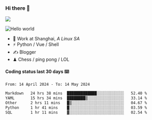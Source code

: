 ### Hi there 👋
![](https://komarev.com/ghpvc/?username=Xuhandsome)


<img src="https://github-readme-stats.vercel.app/api?username=XuHandsome&show_icons=true&theme=merko" alt="Hello world">

<br/>

- 🍻  Work at Shanghai, _A Linux SA_
- ⚡  Python / Vue / Shell
- ✍️  Blogger
- ♟  Chess / ping pong / LOL

#### Coding status last 30 days ⌨️

<!--START_SECTION:waka-->

```txt
From: 14 April 2024 - To: 14 May 2024

Markdown   24 hrs 38 mins  █████████████░░░░░░░░░░░░   52.40 %
YAML       15 hrs 34 mins  ████████▒░░░░░░░░░░░░░░░░   33.14 %
Other      2 hrs 11 mins   █▒░░░░░░░░░░░░░░░░░░░░░░░   04.67 %
Python     1 hr 41 mins    █░░░░░░░░░░░░░░░░░░░░░░░░   03.59 %
SQL        1 hr 11 mins    ▓░░░░░░░░░░░░░░░░░░░░░░░░   02.54 %
```

<!--END_SECTION:waka-->
